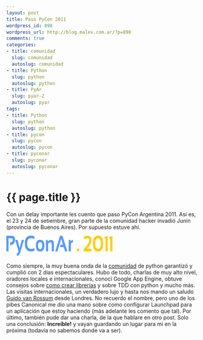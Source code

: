 ```yaml
--- 
layout: post
title: Paso PyCon 2011
wordpress_id: 898
wordpress_url: http://blog.malev.com.ar/?p=898
comments: true
categories: 
- title: comunidad
  slug: comunidad
  autoslug: comunidad
- title: Python
  slug: python
  autoslug: python
- title: PyAr
  slug: pyar-2
  autoslug: pyar
tags: 
- title: Python
  slug: python
  autoslug: python
- title: pycon
  slug: pycon
  autoslug: pycon
- title: pyconar
  slug: pyconar
  autoslug: pyconar
---
```

{{ page.title }}
================
Con un delay importante les cuento que paso PyCon Argentina 2011. Así es, el 23 y 24 de setiembre, gran parte de la comunidad hacker invadió Junín (provincia de Buenos Aires). Por supuesto estuve ahí.

[![pyconar2011](/images/posts/2011/10/pyconar2011.png "pyconar2011")](http://blog.malev.com.ar/wp-content/uploads/2011/10/pyconar2011.png)

Como siempre, la muy buena onda de la [comunidad](http://blog.malev.com.ar/category/comunidad/) de python garantizó y cumplió con 2 días espectaculares. Hubo de todo, charlas de muy alto nivel, oradores locales e internacionales, conocí Google App Engine, obtuve consejos sobre [como crear librerías](http://jbcabral.wordpress.com/2011/09/24/slides-de-mis-charlas-de-pyconar-2011/) y sobre TDD con python y mucho más. Las visitas internacionales, un verdadero lujo y hasta nos mando un saludo [Guido van Rossum](http://es.wikipedia.org/wiki/Guido_van_Rossum) desde Londres.
No recuerdo el nombre, pero uno de los pibes Canonical me dio una mano sobre como configurar Launchpad para un aplicación que estoy haciendo (más adelante les comento que tal). Por último, también pude dar una charla, de la que hablare en otro post.
Solo una conclusión: **Increíble!** y vayan guardando un lugar para mi en la próxima (todavía no sabemos donde va a ser).